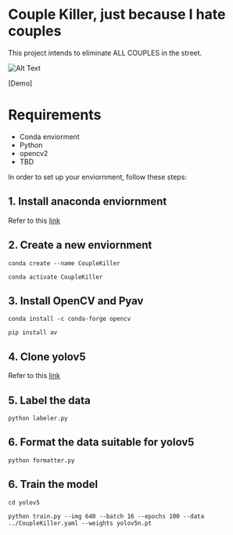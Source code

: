 Couple Killer, just because I hate couples
==========================================
This project intends to eliminate ALL COUPLES in the street.

![Alt Text](example.gif)

[Demo]

# Requirements

- Conda enviorment
- Python
- opencv2
- TBD

In order to set up your enviornment, follow these steps:

## 1. Install anaconda enviornment

 Refer to this [link](https://docs.conda.io/projects/conda/en/latest/user-guide/install/index.html)

## 2. Create a new enviornment

```conda create --name CoupleKiller```

```conda activate CoupleKiller```

## 3. Install OpenCV and Pyav

```conda install -c conda-forge opencv```

```pip install av```

## 4. Clone yolov5

Refer to this [link](https://github.com/ultralytics/yolov5)

## 5. Label the data

```python labeler.py```

## 6. Format the data suitable for yolov5

```python formatter.py```

## 6. Train the model

```cd yolov5```

```python train.py --img 640 --batch 16 --epochs 100 --data ../CoupleKiller.yaml --weights yolov5n.pt```

